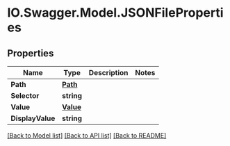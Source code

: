 # IO.Swagger.Model.JSONFileProperties
## Properties

Name | Type | Description | Notes
------------ | ------------- | ------------- | -------------
**Path** | [**Path**](Path.md) |  | 
**Selector** | **string** |  | 
**Value** | [**Value**](Value.md) |  | 
**DisplayValue** | **string** |  | 

[[Back to Model list]](../README.md#documentation-for-models) [[Back to API list]](../README.md#documentation-for-api-endpoints) [[Back to README]](../README.md)

